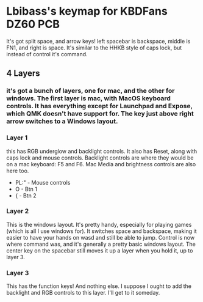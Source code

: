# Lbibass's keymap for KBDFans DZ60 PCB


It's got split space, and arrow keys! left spacebar is backspace, middle is FN1, and right is space. It's similar to the HHKB style of caps lock, but instead of control it's command.
## 4 Layers

### it's got a bunch of layers, one for mac, and the other for windows. The first layer is mac, with MacOS keyboard controls. It has everything except for Launchpad and Expose, which QMK doesn't have support for. The key just above right arrow switches to a Windows layout.

### Layer 1
this has RGB underglow and backlight controls. It also has Reset, along with caps lock and mouse controls. Backlight controls are where they would be on a mac keyboard: F5 and F6. Mac Media and brightness controls are also here too.  

* PL:" - Mouse controls
* O - Btn 1
* { - Btn 2


### Layer 2

This is the windows layout. It's pretty handy, especially for playing games (which is all I use windows for). It switches space and backspace, making it easier to have your hands on wasd and still be able to jump. Control is now where command was, and it's generally a pretty basic windows layout. The center key on the spacebar still moves it up a layer when you hold it, up to layer 3.

### Layer 3

This has the function keys! And nothing else. I suppose I ought to add the backlight and RGB controls to this layer. I'll get to it someday.
